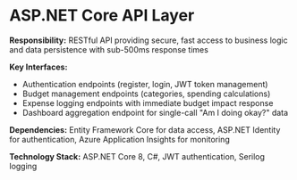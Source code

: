 # ASP.NET Core API Layer

**Responsibility:** RESTful API providing secure, fast access to business logic and data persistence with sub-500ms response times

**Key Interfaces:**
- Authentication endpoints (register, login, JWT token management)
- Budget management endpoints (categories, spending calculations)
- Expense logging endpoints with immediate budget impact response
- Dashboard aggregation endpoint for single-call "Am I doing okay?" data

**Dependencies:** Entity Framework Core for data access, ASP.NET Identity for authentication, Azure Application Insights for monitoring

**Technology Stack:** ASP.NET Core 8, C#, JWT authentication, Serilog logging
